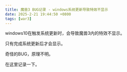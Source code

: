 ```yaml
---
title: 魔兽3 BUG记录 - windows系统更新导致特效不显示
date: 2025-2-21 19:44:50 +0800
tags: [war3]
---
```


windows10在触发系统更新时，会导致魔兽3内的特效不显示。

只有完成系统更新后才会显示。

奇怪的BUG，原理不明。

在这里记录一下。
